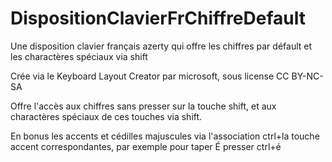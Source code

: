 # DispositionClavierFrChiffreDefault
Une disposition clavier français azerty qui offre les chiffres par défault et les charactères spéciaux via shift

Crée via le Keyboard Layout Creator par microsoft, sous license CC BY-NC-SA 

Offre l'accès aux chiffres sans presser sur la touche shift, et aux charactères spéciaux de ces touches via shift.

En bonus les accents et cédilles majuscules via l'association ctrl+la touche accent correspondantes, par exemple pour taper É presser ctrl+é
